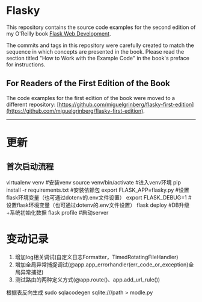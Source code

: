Flasky
======

This repository contains the source code examples for the second edition of my O'Reilly book [Flask Web Development](http://www.flaskbook.com).

The commits and tags in this repository were carefully created to match the sequence in which concepts are presented in the book. Please read the section titled "How to Work with the Example Code" in the book's preface for instructions.

For Readers of the First Edition of the Book
--------------------------------------------

The code examples for the first edition of the book were moved to a different repository: [https://github.com/miguelgrinberg/flasky-first-edition](https://github.com/miguelgrinberg/flasky-first-edition).

---
# 更新
## 首次启动流程
virtualenv venv #安装venv
source venv/bin/activate #进入venv环境
pip install -r requirements.txt #安装依赖包
export FLASK_APP=flasky.py #设置flask环境变量（也可通过dotenv的.env文件设置）
export FLASK_DEBUG=1 #设置flask环境变量（也可通过dotenv的.env文件设置）
flask deploy #DB升级+系统初始化数据
flask profile #启动server


# 变动记录
1. 增加log相关调试(自定义日志Formatter，TimedRotatingFileHandler)
2. 增加全局异常捕捉调试(@app.app_errorhandler(err_code_or_exception)全局异常捕捉)
3. 测试路由的两种定义方式(@app.route()、app.add_url_rule())

根据表反向生成
sudo sqlacodegen  sqlite:///path > modle.py
